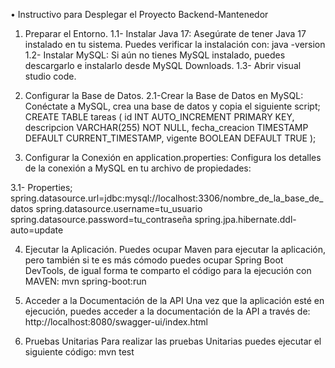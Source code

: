 •	Instructivo para Desplegar el Proyecto Backend-Mantenedor
1.	Preparar el Entorno.
1.1-	Instalar Java 17: Asegúrate de tener Java 17 instalado en tu sistema. Puedes verificar la instalación con: java -version 
1.2-	Instalar MySQL: Si aún no tienes MySQL instalado, puedes descargarlo e instalarlo desde MySQL Downloads.
1.3-	Abrir visual studio code.

2.	Configurar la Base de Datos.
2.1-Crear la Base de Datos en MySQL: Conéctate a MySQL, crea una base de datos y copia el siguiente script; 
CREATE TABLE tareas (
    id INT AUTO_INCREMENT PRIMARY KEY,
    descripcion VARCHAR(255) NOT NULL,
    fecha_creacion TIMESTAMP DEFAULT CURRENT_TIMESTAMP,
    vigente BOOLEAN DEFAULT TRUE
);

3.	Configurar la Conexión en application.properties: Configura los detalles de la conexión a MySQL en tu archivo de propiedades: 

3.1-	Properties;
spring.datasource.url=jdbc:mysql://localhost:3306/nombre_de_la_base_de_datos
spring.datasource.username=tu_usuario
spring.datasource.password=tu_contraseña
spring.jpa.hibernate.ddl-auto=update

4.	Ejecutar la Aplicación.
Puedes ocupar Maven para ejecutar la aplicación, pero también si te es más cómodo puedes ocupar Spring Boot DevTools, de igual forma te comparto el código para la ejecución con MAVEN:
mvn spring-boot:run

5.	Acceder a la Documentación de la API
Una vez que la aplicación esté en ejecución, puedes acceder a la documentación de la API a través de:
http://localhost:8080/swagger-ui/index.html

6.	Pruebas Unitarias
Para realizar las pruebas Unitarias puedes ejecutar el siguiente código:
mvn test
